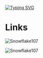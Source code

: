 [![Typing SVG](https://readme-typing-svg.herokuapp.com?font=Times+New+Roman&color=%2386A4F7&lines=Hello+i'am+munz;Welcome+to+my+github;%5C%2F%5C%2F%3D%3D%3D%3D%3DD+Crooot+sangek+%3AV;Canda+anjg)](https://git.io/typing-svg)

# Links

![Snowflake107](https://github-readme-stats.vercel.app/api?username=Munz1211&show_icons=true&theme=tokyonight&hide=["issues"])

![Snowflake107](https://github-readme-stats.vercel.app/api/top-langs?username=Munz1211&show_icons=true&theme=tokyonight&layout=compact)
